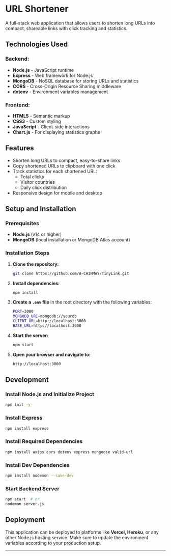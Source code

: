 # URL Shortener

A full-stack web application that allows users to shorten long URLs into compact, shareable links with click tracking and statistics.

## Technologies Used

### Backend:
- **Node.js** - JavaScript runtime
- **Express** - Web framework for Node.js
- **MongoDB** - NoSQL database for storing URLs and statistics
- **CORS** - Cross-Origin Resource Sharing middleware
- **dotenv** - Environment variables management

### Frontend:
- **HTML5** - Semantic markup
- **CSS3** - Custom styling
- **JavaScript** - Client-side interactions
- **Chart.js** - For displaying statistics graphs

## Features
- Shorten long URLs to compact, easy-to-share links
- Copy shortened URLs to clipboard with one click
- Track statistics for each shortened URL:
  - Total clicks
  - Visitor countries
  - Daily click distribution
- Responsive design for mobile and desktop

## Setup and Installation

### Prerequisites
- **Node.js** (v14 or higher)
- **MongoDB** (local installation or MongoDB Atlas account)

### Installation Steps
1. **Clone the repository:**
   ```sh
   git clone https://github.com/A-CHINMAY/TinyLink.git
   ```

2. **Install dependencies:**
   ```sh
   npm install
   ```

3. **Create a `.env` file** in the root directory with the following variables:
   ```sh
   PORT=3000
   MONGODB_URI=mongodb://yourdb
   CLIENT_URL=http://localhost:3000
   BASE_URL=http://localhost:3000
   ```

4. **Start the server:**
   ```sh
   npm start
   ```

5. **Open your browser and navigate to:**
   ```sh
   http://localhost:3000
   ```

## Development

### Install Node.js and Initialize Project
```sh
npm init -y
```

### Install Express
```sh
npm install express
```

### Install Required Dependencies
```sh
npm install axios cors dotenv express mongoose valid-url
```

### Install Dev Dependencies
```sh
npm install nodemon --save-dev
```

### Start Backend Server
```sh
npm start  # or
nodemon server.js
```

## Deployment
This application can be deployed to platforms like **Vercel, Heroku**, or any other Node.js hosting service. Make sure to update the environment variables according to your production setup.

---
